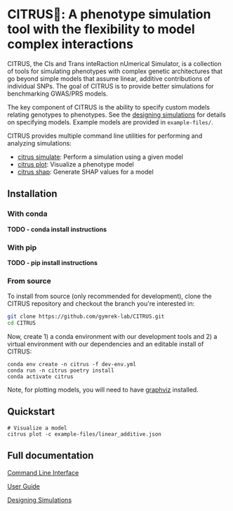 # CITRUS🍊: A phenotype simulation tool with the flexibility to model complex interactions

CITRUS, the CIs and Trans inteRaction nUmerical Simulator, is a collection of tools for simulating phenotypes with complex genetic architectures that go beyond simple models that assume linear, additive contributions of individual SNPs. The goal of CITRUS is to provide better simulations for benchmarking GWAS/PRS models.

The key component of CITRUS is the ability to specify custom models relating genotypes to phenotypes. See the [designing simulations](doc/designing_simulations.md) for details on specifying models. Example models are provided in `example-files/`.

CITRUS provides multiple command line utilities for performing and analyzing simulations:

* [citrus simulate](doc/cli.md#simulate): Perform a simulation using a given model
* [citrus plot](doc/cli.md#plot): Visualize a phenotype model
* [citrus shap](doc/cli.md#shap): Generate SHAP values for a model

## Installation

### With conda 

**TODO - conda install instructions**

### With pip 

**TODO - pip install instructions**

### From source

To install from source (only recommended for development), clone the CITRUS repository and checkout the branch you're interested in:

```bash
git clone https://github.com/gymrek-lab/CITRUS.git
cd CITRUS
```

Now, create 1) a conda environment with our development tools and 2) a virtual environment with our dependencies and an editable install of CITRUS:

```
conda env create -n citrus -f dev-env.yml
conda run -n citrus poetry install
conda activate citrus
```

Note, for plotting models, you will need to have [graphviz](https://graphviz.org/) installed.

## Quickstart

```
# Visualize a model
citrus plot -c example-files/linear_additive.json
```

## Full documentation

[Command Line Interface](doc/cli.md)

[User Guide](doc/user_guide.md)

[Designing Simulations](doc/designing_simulations.md)


